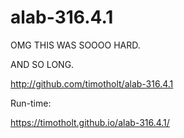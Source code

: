 # alab-316.4.1

OMG THIS WAS SOOOO HARD.

AND SO LONG.

http://github.com/timotholt/alab-316.4.1

Run-time:

https://timotholt.github.io/alab-316.4.1/

